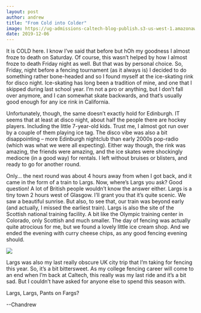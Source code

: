 ```yaml
---
layout: post
author: andrew
title: "From Cold into Colder"
image: https://ug-admissions-caltech-blog-publish.s3-us-west-1.amazonaws.com/images/2019/12/6a0105349b8251970b0240a4f3b0ea200b-800wi.jpg
date: 2019-12-06
---
```


It is COLD here. I know I’ve said that before but hOh my goodness I almost froze to death on Saturday. Of course, this wasn’t helped by how I almost froze to death Friday night as well. But that was by personal choice. So, Friday, night before a fencing tournament (as it always is) I decided to do something rather bone-headed and so I found myself at the ice-skating rink for disco night. Ice-skating has long been a tradition of mine, and one that I skipped during last school year. I’m not a pro or anything, but I don’t fall over anymore, and I can somewhat skate backwards, and that’s usually good enough for any ice rink in California.

Unfortunately, though, the same doesn’t exactly hold for Edinburgh. IT seems that at least at disco night, about half the people there are hockey players. Including the little 7-year-old kids. Trust me, I almost got run over by a couple of them playing ice tag. The disco vibe was also a bit disappointing – more Edinburgh nightclub than early 2000s pop-radio (which was what we were all expecting). Either way though, the rink was amazing, the friends were amazing, and the ice skates were shockingly mediocre (in a good way) for rentals. I left without bruises or blisters, and ready to go for another round.

Only… the next round was about 4 hours away from when I got back, and it came in the form of a train to Largs. Now, where’s Largs you ask? Good question! A lot of British people wouldn’t know the answer either. Largs is a tiny town 2 hours west of Glasgow. I’ll grant you that it’s quite scenic. We saw a beautiful sunrise. But also, to see that, our train was beyond early (and actually, I missed the earliest train). Largs is also the site of the Scottish national training facility. A bit like the Olympic training center in Colorado, only Scottish and much smaller. The day of fencing was actually quite atrocious for me, but we found a lovely little ice cream shop. And we ended the evening with curry cheese chips, as any good fencing evening should.

![](https://ug-admissions-caltech-blog-publish.s3-us-west-1.amazonaws.com/images/2019/12/6a0105349b8251970b0240a4a5e7e6200c-800wi.jpg)

Largs was also my last really obscure UK city trip that I’m taking for fencing this year. So, it’s a bit bittersweet. As my college fencing career will come to an end when I’m back at Caltech, this really was my last ride and it’s a bit sad. But I couldn’t have asked for anyone else to spend this season with.

Largs, Largs, Pants on Fargs?

--Chandrew